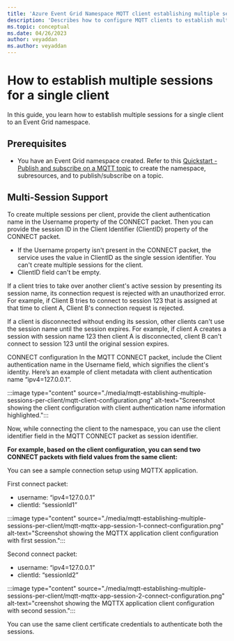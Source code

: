 ```yaml
---
title: 'Azure Event Grid Namespace MQTT client establishing multiple sessions'
description: 'Describes how to configure MQTT clients to establish multiple sessions.'
ms.topic: conceptual
ms.date: 04/26/2023
author: veyaddan
ms.author: veyaddan
---
```


# How to establish multiple sessions for a single client

In this guide, you learn how to establish multiple sessions for a single client to an Event Grid namespace.

## Prerequisites
- You have an Event Grid namespace created.  Refer to this [Quickstart - Publish and subscribe on a MQTT topic](mqtt-publish-and-subscribe-portal.md) to create the namespace, subresources, and to publish/subscribe on a topic.

## Multi-Session Support

To create multiple sessions per client, provide the client authentication name in the Username property of the CONNECT packet.  Then you can provide the session ID in the Client Identifier (ClientID) property of the CONNECT packet.

- If the Username property isn't present in the CONNECT packet, the service uses the value in ClientID as the single session identifier.  You can't create multiple sessions for the client.
- ClientID field can't be empty.

If a client tries to take over another client's active session by presenting its session name, its connection request is rejected with an unauthorized error. For example, if Client B tries to connect to session 123 that is assigned at that time to client A, Client B's connection request is rejected.

If a client is disconnected without ending its session, other clients can't use the session name until the session expires. For example, if client A creates a session with session name 123 then client A is disconnected, client B can't connect to session 123 until the original session expires.

CONNECT configuration
In the MQTT CONNECT packet, include the Client authentication name in the Username field, which signifies the client's identity.
Here’s an example of client metadata with client authentication name “ipv4=127.0.0.1”.

:::image type="content" source="./media/mqtt-establishing-multiple-sessions-per-client/mqtt-client-configuration.png" alt-text="Screenshot showing the client configuration with client authentication name information highlighted.":::

Now, while connecting the client to the namespace, you can use the client identifier field in the MQTT CONNECT packet as session identifier.

**For example, based on the client configuration, you can send two CONNECT packets with field values from the same client:**

You can see a sample connection setup using MQTTX application.

First connect packet:
- username: “ipv4=127.0.0.1”
- clientId: “sessionId1”

:::image type="content" source="./media/mqtt-establishing-multiple-sessions-per-client/mqtt-mqttx-app-session-1-connect-configuration.png" alt-text="Screenshot showing the MQTTX application client configuration with first session.":::

Second connect packet:
- username: “ipv4=127.0.0.1”
- clientId: “sessionId2”

:::image type="content" source="./media/mqtt-establishing-multiple-sessions-per-client/mqtt-mqttx-app-session-2-connect-configuration.png" alt-text="creenshot showing the MQTTX application client configuration with second session.":::

You can use the same client certificate credentials to authenticate both the sessions.
